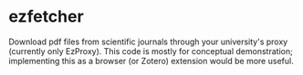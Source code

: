 # ezfetcher
Download pdf files from scientific journals through your university's proxy (currently only EzProxy). This code is mostly for conceptual demonstration; implementing this as a browser (or Zotero) extension would be more useful.
